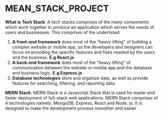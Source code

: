 # MEAN_STACK_PROJECT

**What is Tech Stack** :A tech stacks comprises of the many components which work together to produce an application which serves the needs of users and businesses. This comprises of the underlisted.
1. **A front-end framework** does most of the “heavy lifting” of building a complex website or mobile app, so the developers and designers can focus on providing the specific features and fixes needed by the users and the business. **E.g React.js** 
2. **A back-end framework** does most of the “heavy lifting” of communication between the website or mobile app and the database and business logic. **E.g Express.js** 
3. **Database technologies** store and organize data, as well as provide features for searching, filtering, and reporting data.


**MERN Stack**: MERN Stack is a Javascript Stack that is used for easier and faster deployment of full-stack web applications. MERN Stack comprises of 4 technologies namely: MongoDB, Express, React and Node. js. It is designed to make the development process smoother and easier

